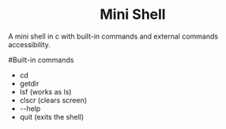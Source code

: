 <h1 align="center">Mini Shell</h1>

A mini shell in c with built-in commands and external commands accessibility.

#Built-in commands
- cd
- getdir
- lsf (works as ls)
- clscr (clears screen)
- --help
- quit (exits the shell)


